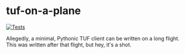 # tuf-on-a-plane

[![Tests](https://github.com/trishankatdatadog/tuf-on-a-plane/workflows/Tests/badge.svg)](https://github.com/trishankatdatadog/tuf-on-a-plane/actions?workflow=Tests)

Allegedly, a minimal, Pythonic TUF client can be written on a long flight. This was written after that flight, but hey, it's a shot.
